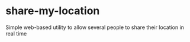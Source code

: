 # share-my-location
Simple web-based utility to allow several people to share their location in real time
